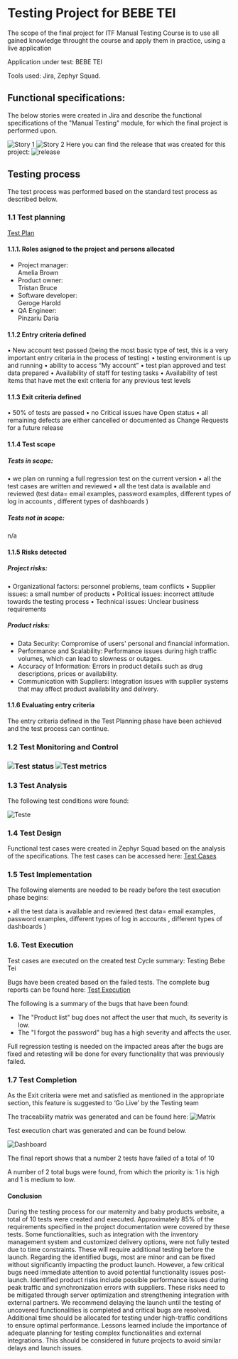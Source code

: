 <h1>Testing Project for BEBE TEI</h1>

The scope of the final project for ITF Manual Testing Course is to use all gained knowledge throught the course and apply them in practice, using a live application

Application under test: BEBE TEI

Tools used: Jira, Zephyr Squad.

<h2>Functional specifications:</h2>

The below stories were created in Jira and describe the functional specifications of the "Manual Testing" module, for which the final project is performed upon.

<img src="Story1.png" alt="Story 1">
<img src="Story2.png" alt="Story 2">
Here you can find the release that was created for this project:

<img src="release.png" alt="release">

<h2>Testing process</h2>

The test process was performed based on the standard test process as described below.

<h3>1.1 Test planning</h3>

<a href="Test plan - Bebe Tei.pdf">Test Plan</a>

<h4>1.1.1. Roles asigned to the project and persons allocated</h4>


<ul>
  <li>Project manager:</li>Amelia Brown
  <li>Product owner:</li>Tristan Bruce
  <li>Software developer:</li>Geroge Harold
  <li>QA Engineer:</li>Pinzariu Daria
</ul>

<h4> 1.1.2 Entry criteria defined </h4>

• New account test passed (being the most basic type of test, this is a very important entry criteria in the process of testing)
• testing environment is up and running
• ability to access “My account”
• test plan approved and test data prepared
• Availability of staff for testing tasks
• Availability of test items that have met the exit criteria for any previous test levels

<h4> 1.1.3 Exit criteria defined </h4>

• 50% of tests are passed
• no Critical issues have Open status
• all remaining defects are either cancelled or documented as Change Requests for a
future release

<h4> 1.1.4 Test scope</h4>

<h5> Tests in scope: </h5>

• we plan on running a full regression test on the current version
• all the test cases are written and reviewed
• all the test data is available and reviewed (test data= email examples, password examples, different types of log in accounts , different types of dashboards )

<h5>Tests not in scope: </h5>

n/a

<h4>1.1.5 Risks detected</h4>

<h5>Project risks:</h5>

• Organizational factors: personnel problems, team conflicts
• Supplier issues: a small number of products
• Political issues: incorrect attitude towards the testing process
• Technical issues: Unclear business requirements

<h5> Product risks: </h5>

- Data Security: Compromise of users' personal and financial information.
- Performance and Scalability: Performance issues during high traffic volumes, which can lead to slowness or outages.
- Accuracy of Information: Errors in product details such as drug descriptions, prices or availability.
- Communication with Suppliers: Integration issues with supplier systems that may affect product availability and delivery.

<h4>1.1.6 Evaluating entry criteria</h4>

The entry criteria defined in the Test Planning phase have been achieved and the test process can continue.

<h3>1.2 Test Monitoring and Control<h3>

<img src="poza1.png" alt="Test status">
<img src="poza2.png" alt="Test metrics">

<h3> 1.3 Test Analysis </h3>

The following test conditions were found: <br>

<img src="teste.png" alt="Teste">

<h3>1.4 Test Design</h3>

Functional test cases were created in Zephyr Squad based on the analysis of the specifications. The test cases can be accessed here: <a href="test_cases.xlsx">Test Cases</a>

<h3>1.5 Test Implementation</h3>

The following elements are needed to be ready before the test execution phase begins:

• all the test data is available and reviewed (test data= email examples, password examples, different types of log in accounts , different types of dashboards )

<h3>1.6. Test Execution </h3>

Test cases are executed on the created test Cycle summary: Testing Bebe Tei

Bugs have been created based on the failed tests. The complete bug reports can be found here: <a href="test_execution.xml">Test Execution</a>

The following is a summary of the bugs that have been found:
- The "Product list" bug does not affect the user that much, its severity is low.
- The "I forgot the password" bug has a high severity and affects the user.

Full regression testing is needed on the impacted areas after the bugs are fixed and retesting will be done for every functionality that was previously failed.

<h3> 1.7 Test Completion</h3>
As the Exit criteria were met and satisfied as mentioned in the appropriate section, this feature is suggested to ‘Go Live’ by the Testing team

The traceability matrix was generated and can be found here: 
<img src="matrice.png" alt="Matrix">

Test execution chart was generated and can be found below. 

<img src="Dashboard.png" alt="Dashboard">

The final report shows that a number 2 tests have failed of a total of 10

A number of 2 total bugs were found, from which the priority is: 1 is high and 1 is medium to low.

<h4>Conclusion</h4>
During the testing process for our maternity and baby products website, a total of 10 tests were created and executed. Approximately 85% of the requirements specified in the project documentation were covered by these tests.
Some functionalities, such as integration with the inventory management system and customized delivery options, were not fully tested due to time constraints. These will require additional testing before the launch.
Regarding the identified bugs, most are minor and can be fixed without significantly impacting the product launch. However, a few critical bugs need immediate attention to avoid potential functionality issues post-launch.
Identified product risks include possible performance issues during peak traffic and synchronization errors with suppliers. These risks need to be mitigated through server optimization and strengthening integration with external partners.
We recommend delaying the launch until the testing of uncovered functionalities is completed and critical bugs are resolved. Additional time should be allocated for testing under high-traffic conditions to ensure optimal performance.
Lessons learned include the importance of adequate planning for testing complex functionalities and external integrations. This should be considered in future projects to avoid similar delays and launch issues.
